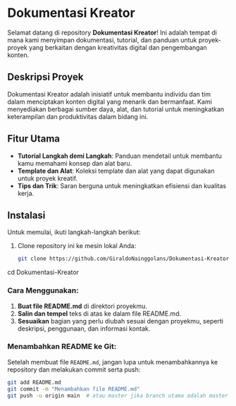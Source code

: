 # Dokumentasi Kreator

Selamat datang di repository **Dokumentasi Kreator**! Ini adalah tempat di mana kami menyimpan dokumentasi, tutorial, dan panduan untuk proyek-proyek yang berkaitan dengan kreativitas digital dan pengembangan konten.

## Deskripsi Proyek

Dokumentasi Kreator adalah inisiatif untuk membantu individu dan tim dalam menciptakan konten digital yang menarik dan bermanfaat. Kami menyediakan berbagai sumber daya, alat, dan tutorial untuk meningkatkan keterampilan dan produktivitas dalam bidang ini.

## Fitur Utama

- **Tutorial Langkah demi Langkah**: Panduan mendetail untuk membantu kamu memahami konsep dan alat baru.
- **Template dan Alat**: Koleksi template dan alat yang dapat digunakan untuk proyek kreatif.
- **Tips dan Trik**: Saran berguna untuk meningkatkan efisiensi dan kualitas kerja.

## Instalasi

Untuk memulai, ikuti langkah-langkah berikut:

1. Clone repository ini ke mesin lokal Anda:
   ```bash
   git clone https://github.com/GiraldoNainggolans/Dokumentasi-Kreator.git
cd Dokumentasi-Kreator



### Cara Menggunakan:

1. **Buat file README.md** di direktori proyekmu.
2. **Salin dan tempel** teks di atas ke dalam file README.md.
3. **Sesuaikan** bagian yang perlu diubah sesuai dengan proyekmu, seperti deskripsi, penggunaan, dan informasi kontak.

### Menambahkan README ke Git:

Setelah membuat file `README.md`, jangan lupa untuk menambahkannya ke repository dan melakukan commit serta push:

```bash
git add README.md
git commit -m "Menambahkan file README.md"
git push -u origin main  # atau master jika branch utama adalah master
